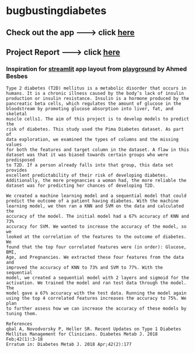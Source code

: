 # bugbustingdiabetes
## Check out the app ---> click [here](https://share.streamlit.io/morgan-rog/bugbustingdiabetes/main/app.py)
## Project Report ---> click [here](https://docs.google.com/document/d/1Vc6Sm0uFbJ8D__m8TGhjX40qyB51ckwWYWP80EVqVXE/edit?usp=sharing)
### Inspiration for [streamlit](https://streamlit.io/) app layout from [playground](https://github.com/ahmedbesbes/playground/tree/d0617ea8f5f9782583104b6987b813c5163b0d38) by Ahmed Besbes


```
Type 2 diabetes (T2D) mellitus is a metabolic disorder that occurs in 
humans. It is a chronic illness caused by the body’s lack of insulin 
production or insulin resistance. Insulin is a hormone produced by the 
pancreatic beta cells, which regulates the amount of glucose in the 
bloodstream by promoting glucose absorption into liver, fat, and skeletal 
muscle cells1. The aim of this project is to develop models to predict the 
risk of diabetes. This study used the Pima Diabetes dataset. As part of 
data exploration, we examined the types of columns and the missing values 
for both the features and target column in the dataset. A flaw in this 
dataset was that it was biased towards certain groups who were predisposed 
to T2D. If a person already falls into that group, this data set provides 
excellent predictability of their risk of developing diabetes. 
Additionally, the more pregnancies a woman had, the more reliable the 
dataset was for predicting her chances of developing T2D.

We created a machine learning model and a sequential model that could
predict the outcome of a patient having diabetes. With the machine
learning model, we then ran a KNN and SVM on the data and calculated the
accuracy of the model. The initial model had a 67% accuracy of KNN and 73%
accuracy for SVM. We wanted to increase the accuracy of the model, so we
looked at the correlation of the features to the outcome of diabetes. We
found that the top four correlated features were (in order): Glucose, BMI,
Age, and Pregnancies. We extracted these four features from the data and
improved the accuracy of KNN to 73% and SVM to 77%. With the sequential
model, we created a sequential model with 2 layers and sigmoid for the
activation. We trained the model and ran test data through the model. The
model gave a 67% accuracy with the test data. Running the model again
using the top 4 correlated features increases the accuracy to 75%. We plan
to further assess how we can increase the accuracy of these models by
tuning them.

References
qbal A, Novodvorsky P, Heller SR. Recent Updates on Type 1 Diabetes
Mellitus Management for Clinicians. Diabetes Metab J. 2018 Feb;42(1):3-18
Erratum in: Diabetes Metab J. 2018 Apr;42(2):177 

```